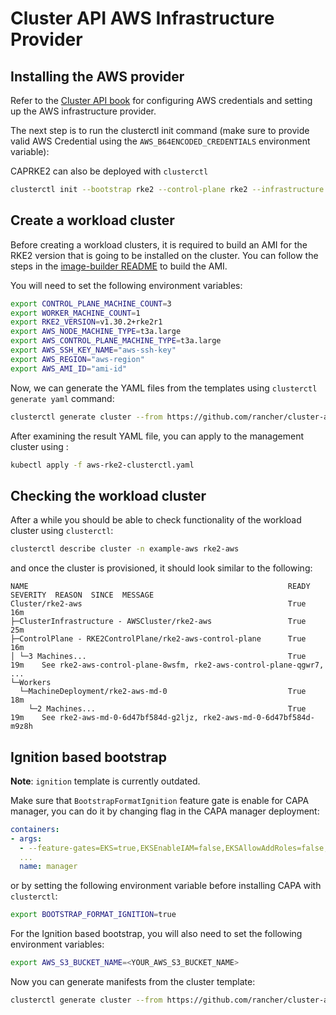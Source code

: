 # Cluster API AWS Infrastructure Provider

## Installing the AWS provider 

Refer to the [Cluster API book](https://cluster-api.sigs.k8s.io/user/quick-start#initialization-for-common-providers) for configuring AWS credentials and setting up the AWS infrastructure provider.

The next step is to run the clusterctl init command (make sure to provide valid AWS Credential using the `AWS_B64ENCODED_CREDENTIALS` environment variable):

CAPRKE2 can also be deployed with `clusterctl`

```bash
clusterctl init --bootstrap rke2 --control-plane rke2 --infrastructure aws
```

## Create a workload cluster

Before creating a workload clusters, it is required to build an AMI for the RKE2 version that is going to be installed on the cluster. You can follow the steps in the [image-builder README](https://github.com/rancher/cluster-api-provider-rke2/tree/main/image-builder#aws) to build the AMI.

You will need to set the following environment variables:

```bash
export CONTROL_PLANE_MACHINE_COUNT=3
export WORKER_MACHINE_COUNT=1
export RKE2_VERSION=v1.30.2+rke2r1
export AWS_NODE_MACHINE_TYPE=t3a.large
export AWS_CONTROL_PLANE_MACHINE_TYPE=t3a.large 
export AWS_SSH_KEY_NAME="aws-ssh-key"
export AWS_REGION="aws-region"
export AWS_AMI_ID="ami-id"
```

Now, we can generate the YAML files from the templates using `clusterctl generate yaml` command:

```bash
clusterctl generate cluster --from https://github.com/rancher/cluster-api-provider-rke2/blob/main/examples/aws/cluster-template.yaml -n example-aws rke2-aws > aws-rke2-clusterctl.yaml
```

After examining the result YAML file, you can apply to the management cluster using :

```bash
kubectl apply -f aws-rke2-clusterctl.yaml
```

## Checking the workload cluster

After a while you should be able to check functionality of the workload cluster using `clusterctl`: 

```bash
clusterctl describe cluster -n example-aws rke2-aws
```

and once the cluster is provisioned, it should look similar to the following:

```
NAME                                                          READY  SEVERITY  REASON  SINCE  MESSAGE
Cluster/rke2-aws                                              True                     16m
├─ClusterInfrastructure - AWSCluster/rke2-aws                 True                     25m
├─ControlPlane - RKE2ControlPlane/rke2-aws-control-plane      True                     16m
│ └─3 Machines...                                             True                     19m    See rke2-aws-control-plane-8wsfm, rke2-aws-control-plane-qgwr7, ...
└─Workers
  └─MachineDeployment/rke2-aws-md-0                           True                     18m
    └─2 Machines...                                           True                     19m    See rke2-aws-md-0-6d47bf584d-g2ljz, rke2-aws-md-0-6d47bf584d-m9z8h
```

## Ignition based bootstrap

**Note**: `ignition` template is currently outdated.

Make sure that `BootstrapFormatIgnition` feature gate is enable for CAPA manager, you can do it
by changing flag in the CAPA manager deployment:

```yaml
containers:
- args:
  - --feature-gates=EKS=true,EKSEnableIAM=false,EKSAllowAddRoles=false,EKSFargate=false,MachinePool=false,EventBridgeInstanceState=false,AutoControllerIdentityCreator=true,BootstrapFormatIgnition=true,ExternalResourceGC=false
  ...
  name: manager
```
or by setting the following environment variable before installing CAPA with `clusterctl`:

```bash
export BOOTSTRAP_FORMAT_IGNITION=true
```

For the Ignition based bootstrap, you will also need to set the following environment variables:

```bash
export AWS_S3_BUCKET_NAME=<YOUR_AWS_S3_BUCKET_NAME>
```

Now you can generate manifests from the cluster template:

```bash
clusterctl generate cluster --from https://github.com/rancher/cluster-api-provider-rke2/blob/main/examples/aws/ignition/cluster-template-ignition.yaml -n example-aws rke2-aws > aws-rke2-clusterctl.yaml
```
